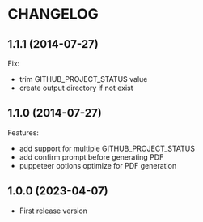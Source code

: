 # CHANGELOG

## 1.1.1 (2014-07-27)

Fix:

  - trim GITHUB_PROJECT_STATUS value
  - create output directory if not exist

## 1.1.0 (2014-07-27)

Features:

  - add support for multiple GITHUB_PROJECT_STATUS
  - add confirm prompt before generating PDF
  - puppeteer options optimize for PDF generation


## 1.0.0 (2023-04-07)

- First release version
